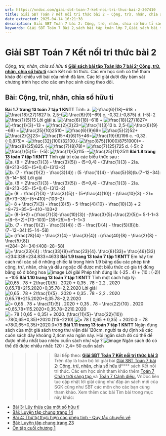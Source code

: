 ```yaml
---
url: https://vndoc.com/giai-sbt-toan-7-ket-noi-tri-thuc-bai-2-307410
title: Giải SBT Toán 7 Kết nối tri thức bài 2 - Cộng, trừ, nhân, chia số hữu tỉ - VnDoc.com
date_extracted: 2025-04-14 16:21:38
description: Giải SBT Toán 7 bài 2: Cộng, trừ, nhân, chia số hữu tỉ sách Kết nối tri thức đầy đủ cho từng câu hỏi. Mời các em học sinh cùng theo dõi chi tiết.
keywords: Giải SBT Toán 7 Bài 2,sách bài tập toán lớp 7,Giải sách bài tập Toán lớp 7,Giải SBT Toán 7,Giải SBT Toán 7 Kết nối tri thức,sbt toán 7,sbt toán 7 Kết nối tri thức,toán lớp 7 sbt,Bài Cộng trừ nhân chia số hữu tỉ
---
```


# Giải SBT Toán 7 Kết nối tri thức bài 2
 _Cộng, trừ, nhân, chia số hữu tỉ_
[**Giải sách bài tập Toán lớp 7 bài 2: Cộng, trừ, nhân, chia số hữu tỉ**](<https://vndoc.com/giai-sbt-toan-7-ket-noi-tri-thuc-bai-2-307410>) sách Kết nối tri thức. Các em học sinh có thể tham khảo đối chiếu với bài của mình đã làm. Các lời giải dưới đây bám sát chương trình học cho các em học sinh cùng theo dõi.
## Bài: Cộng, trừ, nhân, chia số hữu tỉ
**Bài 1.7 trang 13 toán 7 tập 1 KNTT**
Tính:
a. ![-\\frac{6}{18}](https://i.vdoc.vn/data/image/blank.png)−618 \+ ![\\frac{18}{27}](https://i.vdoc.vn/data/image/blank.png)1827
b. 2,5-\(![-\\frac{6}{9}](https://i.vdoc.vn/data/image/blank.png)−69\)
c. -0,32.\(-0,875\)
d. \(-5\): 2![\\frac{1}{5}](https://i.vdoc.vn/data/image/blank.png)15
Lời giải
a. ![-\\frac{6}{18}](https://i.vdoc.vn/data/image/blank.png)−618 \+ ![\\frac{18}{27}](https://i.vdoc.vn/data/image/blank.png)1827= ![-\\frac{1}{3}](https://i.vdoc.vn/data/image/blank.png)−13 \+ ![\\frac{2}{3}](https://i.vdoc.vn/data/image/blank.png)23=![\\frac{1}{3}](https://i.vdoc.vn/data/image/blank.png)13
b. 2,5-\(![-\\frac{6}{9}](https://i.vdoc.vn/data/image/blank.png)−69\) = ![\\frac{25}{10}](https://i.vdoc.vn/data/image/blank.png)2510\+ ![\\frac{6}{9}](https://i.vdoc.vn/data/image/blank.png)69= ![\\frac{5}{2}](https://i.vdoc.vn/data/image/blank.png)52+![\\frac{2}{3}](https://i.vdoc.vn/data/image/blank.png)23= ![\\frac{15+4}{6}](https://i.vdoc.vn/data/image/blank.png)15+46=![\\frac{19}{6}](https://i.vdoc.vn/data/image/blank.png)196
c. -0,32.\(-0,875\)= -![\\frac{32}{100}](https://i.vdoc.vn/data/image/blank.png)32100.\(-![\\frac{875}{1000}](https://i.vdoc.vn/data/image/blank.png)8751000\)= -![\\frac{8}{25}](https://i.vdoc.vn/data/image/blank.png)825. \(-![\\frac{7}{8}](https://i.vdoc.vn/data/image/blank.png)78\)= ![\\frac{7}{25}](https://i.vdoc.vn/data/image/blank.png)725
d. \(-5\): 2![\\frac{1}{5}](https://i.vdoc.vn/data/image/blank.png)15= \(-5\): ![\\frac{11}{5}](https://i.vdoc.vn/data/image/blank.png)115=-![\\frac{25}{11}](https://i.vdoc.vn/data/image/blank.png)2511
**Bài 1.8 trang 13 toán 7 tập 1 KNTT**
Tính giá trị của các biểu thức sau :
![a. \(8 + 2\\frac{1}{3} - \\frac{3}{5}\) - \(5+0,4\) - \(3\\frac{1}{3} - 2\)](https://i.vdoc.vn/data/image/blank.png)a.\(8+213−35\)−\(5+0,4\)−\(313−2\)
![b. \(7 - \\frac{1}{2} - \\frac{3}{4}\) : \(5 -\\frac{1}{4} - \\frac{5}{8}\)](https://i.vdoc.vn/data/image/blank.png)b.\(7−12−34\):\(5−14−58\)
Lời giải
![a. \(8 + 2\\frac{1}{3} - \\frac{3}{5}\) - \(5+0,4\) - \(3\\frac{1}{3} - 2\)](https://i.vdoc.vn/data/image/blank.png)a.\(8+213−35\)−\(5+0,4\)−\(313−2\)
![= \(8 + \\frac{7}{3} - \\frac{3}{5}\) - \(5+\\frac{4}{10}\) - \(\\frac{10}{3} - 2\)](https://i.vdoc.vn/data/image/blank.png)=\(8+73−35\)−\(5+410\)−\(103−2\)
![= 8 + \\frac{7}{3} - \\frac{3}{5} - 5-\\frac{4}{10} - \\frac{10}{3} + 2](https://i.vdoc.vn/data/image/blank.png)=8+73−35−5−410−103+2
![= \(8-5+2\) +\(\\frac{7}{3}-\\frac{10}{3}\) -\(\\frac{3}{5}+\\frac{2}{5}\)= 5-1-1=3](https://i.vdoc.vn/data/image/blank.png)=\(8−5+2\)+\(73−103\)−\(35+25\)=5−1−1=3
![b. \(7 - \\frac{1}{2} - \\frac{3}{4}\) : \(5 - \\frac{1}{4} - \\frac{5}{8}\)](https://i.vdoc.vn/data/image/blank.png)b.\(7−12−34\):\(5−14−58\)
![= \(\\frac{28}{4} - \\frac{2}{4} - \\frac{3}{4}\) : \(\\frac{40}{8} - \\frac{2}{8} - \\frac{5}{8}\)](https://i.vdoc.vn/data/image/blank.png)=\(284−24−34\):\(408−28−58\)
![=  \\frac{23}{4} : \\frac{33}{8}=\\frac{23}{4}. \\frac{8}{33}= \\frac{46}{33}](https://i.vdoc.vn/data/image/blank.png)=234:338=234.833=4633
**Bài 1.9 trang 13 toán 7 tập 1 KNTT**
Em hãy tìm cách nối các số ở những chiếc lá trong hình 1.9 bằng dấu các phép tính cộng, trừ, nhân, chia và dấu ngoặc để được một biểu thức có gía trị đúng bằng số ở bông hoa
![image](https://i.vdoc.vn/data/image/2023/10/23/222-9.png)
Lời giải
Phép tính đúng là:
\(-25 . 4\) + \(10 : \(-2\)\) = -105
**Bài 1.10 trang 13 toán 7 tập 1 KNTT**
Tính một cách hợp lý: ![0,65 . 78 + 2\\frac{1}{5} . 2020 + 0,35 . 78 - 2,2 . 2020](https://i.vdoc.vn/data/image/blank.png)0,65.78+215.2020+0,35.78−2,2.2020
Lời giải
![0,65 . 78 + 2\\frac{1}{5} . 2020 + 0,35 . 78 - 2,2 . 2020](https://i.vdoc.vn/data/image/blank.png)0,65.78+215.2020+0,35.78−2,2.2020
![= 0,65 . 78 + \\frac{11}{5} . 2020 + 0,35 . 78 - \\frac{22}{10} . 2020](https://i.vdoc.vn/data/image/blank.png)=0,65.78+115.2020+0,35.78−2210.2020
![= 78 \( 0,65 + 0,35\) + 2020. \(\\frac{11}{5}- \\frac{22}{10}\)](https://i.vdoc.vn/data/image/blank.png)=78\(0,65+0,35\)+2020.\(115−2210\)
![= 78 \( 0,65 + 0,35\) + 2020.0 = 78](https://i.vdoc.vn/data/image/blank.png)=78\(0,65+0,35\)+2020.0=78
**Bài 1.11 trang 13 toán 7 tập 1 KNTT**
Ngăn đựng sách của một giá sách trong thư viện dài 120cm. người ta dự định xế các cuốn sách dày khoảng 2,4cm vào ngăn này. Hỏi ngăn sách đó có thể để được nhiều nhất bao nhiêu cuốn sách như vậy ?
![image](https://i.vdoc.vn/data/image/2023/10/23/333-3.png)
Ngăn sách đó có thể để được nhiều nhất:
120 : 2,4= 50 cuốn sách
>>>> Bài tiếp theo: [**Giải SBT Toán 7 Kết nối tri thức bài 3**](<https://vndoc.com/giai-sbt-toan-7-ket-noi-tri-thuc-bai-3-307412>)
Trên đây là toàn bộ lời giải bài [Giải SBT Toán 7 bài 2: Cộng, trừ, nhân, chia số hữu tỉ](<https://vndoc.com/giai-sbt-toan-7-ket-noi-tri-thuc-bai-2-307410>)**** sách Kết nối tri thức. Các em học sinh tham khảo thêm [Toán 7 Chân trời sáng tạo ](<https://vndoc.com/toan-7-tap-1-ctst>)và [Toán 7 Cánh diều.](<https://vndoc.com/toan-7-tap-1-canh-dieu>) VnDoc liên tục cập nhật lời giải cũng như đáp án sách mới của SGK cũng như SBT các môn cho các bạn cùng tham khảo.
Xem thêm các bài Tìm bài trong mục này khác:
  * [Bài 3: Lũy thừa của một số hữu tỉ](</giai-sbt-toan-7-ket-noi-tri-thuc-bai-3-307412>)
  * [Bài: Luyện tập chung trang 14](</giai-sbt-toan-7-ket-noi-tri-thuc-bai-luyen-tap-chung-trang-14-307415>)
  * [Bài 4: Thứ tự thực hiện các phép tính - Quy tắc chuyển vế](</giai-sbt-toan-7-ket-noi-tri-thuc-bai-4-307416>)
  * [Bài: Luyện tập chung trang 23](</giai-sbt-toan-7-ket-noi-tri-thuc-bai-luyen-tap-chung-trang-23-307418>)
  * [Ôn tập cuối chương 1](</giai-sbt-toan-7-ket-noi-tri-thuc-bai-on-tap-cuoi-chuong-1-307420>)

